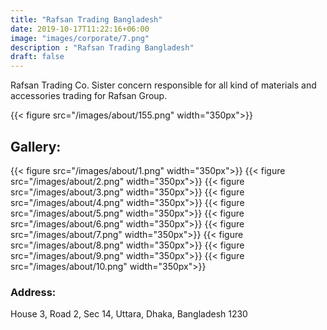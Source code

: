 ```yaml
---
title: "Rafsan Trading Bangladesh"
date: 2019-10-17T11:22:16+06:00
image: "images/corporate/7.png"
description : "Rafsan Trading Bangladesh"
draft: false
---
```


Rafsan Trading Co. Sister concern responsible for all kind of materials and accessories trading for Rafsan Group.

{{< figure src="/images/about/155.png" width="350px">}}

## Gallery: 
{{< figure src="/images/about/1.png" width="350px">}}
{{< figure src="/images/about/2.png" width="350px">}}
{{< figure src="/images/about/3.png" width="350px">}}
{{< figure src="/images/about/4.png" width="350px">}}
{{< figure src="/images/about/5.png" width="350px">}}
{{< figure src="/images/about/6.png" width="350px">}}
{{< figure src="/images/about/7.png" width="350px">}}
{{< figure src="/images/about/8.png" width="350px">}}
{{< figure src="/images/about/9.png" width="350px">}}
{{< figure src="/images/about/10.png" width="350px">}}

### Address:
House 3, Road 2, Sec 14, Uttara, Dhaka, Bangladesh 1230